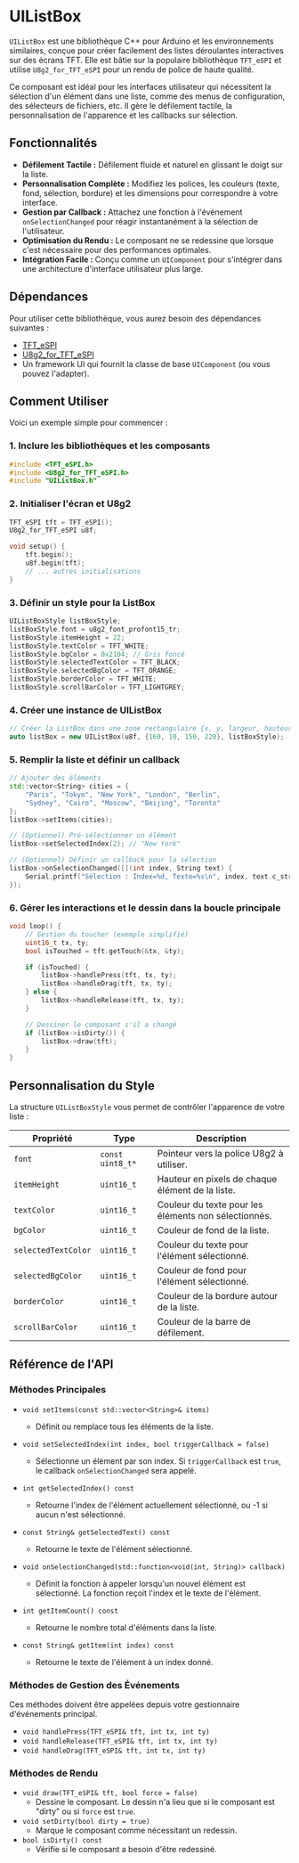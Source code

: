 # UIListBox

`UIListBox` est une bibliothèque C++ pour Arduino et les environnements similaires, conçue pour créer facilement des listes déroulantes interactives sur des écrans TFT. Elle est bâtie sur la populaire bibliothèque `TFT_eSPI` et utilise `U8g2_for_TFT_eSPI` pour un rendu de police de haute qualité.

Ce composant est idéal pour les interfaces utilisateur qui nécessitent la sélection d'un élément dans une liste, comme des menus de configuration, des sélecteurs de fichiers, etc. Il gère le défilement tactile, la personnalisation de l'apparence et les callbacks sur sélection.

## Fonctionnalités

*   **Défilement Tactile :** Défilement fluide et naturel en glissant le doigt sur la liste.
*   **Personnalisation Complète :** Modifiez les polices, les couleurs (texte, fond, sélection, bordure) et les dimensions pour correspondre à votre interface.
*   **Gestion par Callback :** Attachez une fonction à l'événement `onSelectionChanged` pour réagir instantanément à la sélection de l'utilisateur.
*   **Optimisation du Rendu :** Le composant ne se redessine que lorsque c'est nécessaire pour des performances optimales.
*   **Intégration Facile :** Conçu comme un `UIComponent` pour s'intégrer dans une architecture d'interface utilisateur plus large.

## Dépendances

Pour utiliser cette bibliothèque, vous aurez besoin des dépendances suivantes :

*   [TFT_eSPI](https://github.com/Bodmer/TFT_eSPI)
*   [U8g2_for_TFT_eSPI](https://github.com/Bodmer/U8g2_for_TFT_eSPI)
*   Un framework UI qui fournit la classe de base `UIComponent` (ou vous pouvez l'adapter).

## Comment Utiliser

Voici un exemple simple pour commencer :

### 1. Inclure les bibliothèques et les composants

```cpp
#include <TFT_eSPI.h>
#include <U8g2_for_TFT_eSPI.h>
#include "UIListBox.h"
```

### 2. Initialiser l'écran et U8g2

```cpp
TFT_eSPI tft = TFT_eSPI();
U8g2_for_TFT_eSPI u8f;

void setup() {
    tft.begin();
    u8f.begin(tft);
    // ... autres initialisations
}
```

### 3. Définir un style pour la ListBox

```cpp
UIListBoxStyle listBoxStyle;
listBoxStyle.font = u8g2_font_profont15_tr;
listBoxStyle.itemHeight = 22;
listBoxStyle.textColor = TFT_WHITE;
listBoxStyle.bgColor = 0x2104; // Gris foncé
listBoxStyle.selectedTextColor = TFT_BLACK;
listBoxStyle.selectedBgColor = TFT_ORANGE;
listBoxStyle.borderColor = TFT_WHITE;
listBoxStyle.scrollBarColor = TFT_LIGHTGREY;
```

### 4. Créer une instance de UIListBox

```cpp
// Créer la ListBox dans une zone rectangulaire {x, y, largeur, hauteur}
auto listBox = new UIListBox(u8f, {160, 10, 150, 220}, listBoxStyle);
```

### 5. Remplir la liste et définir un callback

```cpp
// Ajouter des éléments
std::vector<String> cities = {
    "Paris", "Tokyo", "New York", "London", "Berlin",
    "Sydney", "Cairo", "Moscow", "Beijing", "Toronto"
};
listBox->setItems(cities);

// (Optionnel) Pré-sélectionner un élément
listBox->setSelectedIndex(2); // "New York"

// (Optionnel) Définir un callback pour la sélection
listBox->onSelectionChanged([](int index, String text) {
    Serial.printf("Sélection : Index=%d, Texte=%s\n", index, text.c_str());
});
```

### 6. Gérer les interactions et le dessin dans la boucle principale

```cpp
void loop() {
    // Gestion du toucher (exemple simplifié)
    uint16_t tx, ty;
    bool isTouched = tft.getTouch(&tx, &ty);

    if (isTouched) {
        listBox->handlePress(tft, tx, ty);
        listBox->handleDrag(tft, tx, ty);
    } else {
        listBox->handleRelease(tft, tx, ty);
    }

    // Dessiner le composant s'il a changé
    if (listBox->isDirty()) {
        listBox->draw(tft);
    }
}
```

## Personnalisation du Style

La structure `UIListBoxStyle` vous permet de contrôler l'apparence de votre liste :

| Propriété           | Type                | Description                                               |
| ------------------- | ------------------- | --------------------------------------------------------- |
| `font`              | `const uint8_t*`    | Pointeur vers la police U8g2 à utiliser.                  |
| `itemHeight`        | `uint16_t`          | Hauteur en pixels de chaque élément de la liste.          |
| `textColor`         | `uint16_t`          | Couleur du texte pour les éléments non sélectionnés.      |
| `bgColor`           | `uint16_t`          | Couleur de fond de la liste.                              |
| `selectedTextColor` | `uint16_t`          | Couleur du texte pour l'élément sélectionné.              |
| `selectedBgColor`   | `uint16_t`          | Couleur de fond pour l'élément sélectionné.               |
| `borderColor`       | `uint16_t`          | Couleur de la bordure autour de la liste.                 |
| `scrollBarColor`    | `uint16_t`          | Couleur de la barre de défilement.                        |

## Référence de l'API

### Méthodes Principales

*   `void setItems(const std::vector<String>& items)`
    *   Définit ou remplace tous les éléments de la liste.

*   `void setSelectedIndex(int index, bool triggerCallback = false)`
    *   Sélectionne un élément par son index. Si `triggerCallback` est `true`, le callback `onSelectionChanged` sera appelé.

*   `int getSelectedIndex() const`
    *   Retourne l'index de l'élément actuellement sélectionné, ou -1 si aucun n'est sélectionné.

*   `const String& getSelectedText() const`
    *   Retourne le texte de l'élément sélectionné.

*   `void onSelectionChanged(std::function<void(int, String)> callback)`
    *   Définit la fonction à appeler lorsqu'un nouvel élément est sélectionné. La fonction reçoit l'index et le texte de l'élément.

*   `int getItemCount() const`
    *   Retourne le nombre total d'éléments dans la liste.

*   `const String& getItem(int index) const`
    *   Retourne le texte de l'élément à un index donné.

### Méthodes de Gestion des Événements

Ces méthodes doivent être appelées depuis votre gestionnaire d'événements principal.

*   `void handlePress(TFT_eSPI& tft, int tx, int ty)`
*   `void handleRelease(TFT_eSPI& tft, int tx, int ty)`
*   `void handleDrag(TFT_eSPI& tft, int tx, int ty)`

### Méthodes de Rendu

*   `void draw(TFT_eSPI& tft, bool force = false)`
    *   Dessine le composant. Le dessin n'a lieu que si le composant est "dirty" ou si `force` est `true`.
*   `void setDirty(bool dirty = true)`
    *   Marque le composant comme nécessitant un redessin.
*   `bool isDirty() const`
    *   Vérifie si le composant a besoin d'être redessiné.
